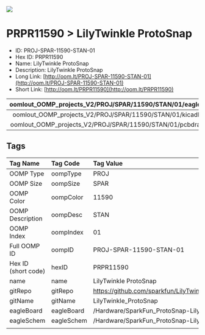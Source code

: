 


  
![][im]
# PRPR11590 > LilyTwinkle ProtoSnap

- ID: PROJ-SPAR-11590-STAN-01
- Hex ID: PRPR11590
- Name: LilyTwinkle ProtoSnap
- Description: LilyTwinkle ProtoSnap
- Long Link: [http://oom.lt/PROJ-SPAR-11590-STAN-01](http://oom.lt/PROJ-SPAR-11590-STAN-01)
- Short Link: [http://oom.lt/PRPR11590](http://oom.lt/PRPR11590)
  

|oomlout_OOMP_projects_V2/PROJ/SPAR/11590/STAN/01/eagleImage.png|oomlout_OOMP_projects_V2/PROJ/SPAR/11590/STAN/01/eagleSchemImage.png|oomlout_OOMP_projects_V2/PROJ/SPAR/11590/STAN/01/kicadPcb3dFront.png|oomlout_OOMP_projects_V2/PROJ/SPAR/11590/STAN/01/kicadPcb3dBack.png|
| :---: | :---: | :---: | :---: |
|oomlout_OOMP_projects_V2/PROJ/SPAR/11590/STAN/01/kicadPcb3d.png|oomlout_OOMP_projects_V2/PROJ/SPAR/11590/STAN/01/bomBack.png|oomlout_OOMP_projects_V2/PROJ/SPAR/11590/STAN/01/bomFront.png|oomlout_OOMP_projects_V2/PROJ/SPAR/11590/STAN/01/pcbdraw.svg|
|oomlout_OOMP_projects_V2/PROJ/SPAR/11590/STAN/01/pcbdrawBack.svg||||

## Tags
  

|Tag Name|Tag Code|Tag Value|
| :--- | :--- | :--- |
|OOMP Type|oompType|PROJ|
|OOMP Size|oompSize|SPAR|
|OOMP Color|oompColor|11590|
|OOMP Description|oompDesc|STAN|
|OOMP Index|oompIndex|01|
|Full OOMP ID|oompID|PROJ-SPAR-11590-STAN-01|
|Hex ID (short code)|hexID|PRPR11590|
|name|name|LilyTwinkle ProtoSnap|
|gitRepo|gitRepo|https://github.com/sparkfun/LilyTwinkle_ProtoSnap|
|gitName|gitName|LilyTwinkle_ProtoSnap|
|eagleBoard|eagleBoard|/Hardware/SparkFun_ProtoSnap-LilyTwinkle.brd|
|eagleSchem|eagleSchem|/Hardware/SparkFun_ProtoSnap-LilyTwinkle.sch|
||||



[im]: PROJ/SPAR/11590/STAN/01/kicadPcb3d_450.png
